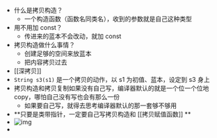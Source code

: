 - 什么是拷贝构造？
	- 一个构造函数（函数名同类名），收到的参数就是自己这种类型
- 用不用加 const？
	- 传进来的蓝本不会改动，就加 const
- 拷贝构造做什么事情？
	- 创建足够的空间来放蓝本
	- 把内容拷贝过去
- [[深拷贝]]
- `String s3(s1)` 是一个拷贝的动作，以 s1 为初值、蓝本，设定到 s3 身上
- 拷贝构造和拷贝复制如果没有自己写，编译器默认的就是一个位一个位地 copy，哪怕自己没有写也会有那么一份
	- 如果要自己写，就得去思考编译器默认的那一套够不够用
- **只要是类带指针，一定要自己写拷贝构造和 [[拷贝赋值函数]] **
- ![img](https://gitee.com/doubaoBABAQ/joplin-pics/raw/master/image_1646285844885_0.png)
-